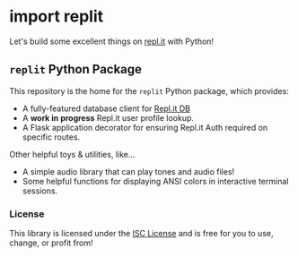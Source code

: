 # import replit

Let's build some excellent things on [repl.it](https://repl.it) with Python!


## `replit` Python Package

This repository is the home for the `replit` Python package, which provides:

- A fully-featured database client for [Repl.it DB](https://docs.repl.it/misc/database)
- A **work in progress** Repl.it user profile lookup.
- A Flask application decorator for ensuring Repl.it Auth required on specific routes.

Other helpful toys & utilities, like...

- A simple audio library that can play tones and audio files!
- Some helpful functions for displaying ANSI colors in interactive terminal sessions.

### License

This library is licensed under the [ISC License](https://en.wikipedia.org/wiki/ISC_license) and is free for you to use, change, or profit from!
